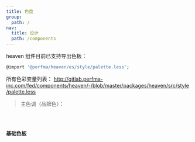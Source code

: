 ```yaml
---
title: 色盘
group:
  path: /
nav:
  title: 设计
  path: /components
---
```


heaven 组件目前已支持导出色板：

```bash
@import '@perfma/heaven/es/style/palette.less';
```

所有色彩变量列表：
http://gitlab.perfma-inc.com/fed/components/heaven/-/blob/master/packages/heaven/src/style/palette.less

> 主色调（品牌色）：

<code src="./site/theme/template/Color/MainColor.tsx" >

### 基础色板

<code src="./site/theme/template/Color/ColorPalettes.tsx" >
